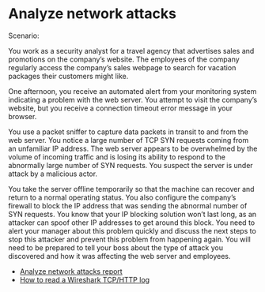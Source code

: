 # Analyze network attacks
<p>Scenario:</p>
<p> You work as a security analyst for a travel agency that advertises sales and promotions on the company’s website. The employees of the company regularly access the company’s sales webpage to search for vacation packages their customers might like. 

One afternoon, you receive an automated alert from your monitoring system indicating a problem with the web server. You attempt to visit the company’s website, but you receive a connection timeout error message in your browser.

You use a packet sniffer to capture data packets in transit to and from the web server. You notice a large number of TCP SYN requests coming from an unfamiliar IP address. The web server appears to be overwhelmed by the volume of incoming traffic and is losing its ability to respond to the abnormally large number of SYN requests. You suspect the server is under attack by a malicious actor. 

You take the server offline temporarily so that the machine can recover and return to a normal operating status. You also configure the company’s firewall to block the IP address that was sending the abnormal number of SYN requests. You know that your IP blocking solution won’t last long, as an attacker can spoof other IP addresses to get around this block. You need to alert your manager about this problem quickly and discuss the next steps to stop this attacker and prevent this problem from happening again. You will need to be prepared to tell your boss about the type of attack you discovered and how it was affecting the web server and employees.</p>
- [Analyze network attacks report](https://docs.google.com/document/d/1m5dy6_br8OPjWjf0tjxL5gZLAAYZbSU2GEgrTScP2Bw/edit?usp=sharing)
- [How to read a Wireshark TCP/HTTP log](https://docs.google.com/document/d/12RTcINw_yIxVsgyodnrH-_LfKH-3kkgAE7Srcd8lV60/edit?usp=sharing)
  
